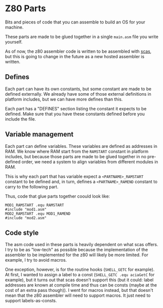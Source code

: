 # Z80 Parts

Bits and pieces of code that you can assemble to build an OS for your machine.

These parts are made to be glued together in a single `main.asm` file you write
yourself.

As of now, the z80 assembler code is written to be assembled with [scas][scas],
but this is going to change in the future as a new hosted assembler is written.

## Defines

Each part can have its own constants, but some constant are made to be defined
externally. We already have some of those external definitions in platform
includes, but we can have more defines than this.

Each part has a "DEFINES" section listing the constant it expects to be defined.
Make sure that you have these constants defined before you include the file.

## Variable management

Each part can define variables. These variables are defined as addresses in
RAM. We know where RAM start from the `RAMSTART` constant in platform includes,
but because those parts are made to be glued together in no pre-defined order,
we need a system to align variables from different modules in RAM.

This is why each part that has variable expect a `<PARTNAME>_RAMSTART`
constant to be defined and, in turn, defines a `<PARTNAME>_RAMEND` constant to
carry to the following part.

Thus, code that glue parts together coould look like:

    MOD1_RAMSTART .equ RAMSTART
    #include "mod1.asm"
    MOD2_RAMSTART .equ MOD1_RAMEND
    #include "mod2.asm"

## Code style

The asm code used in these parts is heavily dependent on what scas offers. I
try to be as "low-tech" as possible because the implementation of the assembler
to be implemented for the z80 will likely be more limited. For example, I try
to avoid macros.

One exception, however, is for the routine hooks (`SHELL_GETC` for example). At
first, I wanted to assign a label to a const (`SHELL_GETC .equ aciaGetC` for
example), but it turns out that scas doesn't support this (but it could: label
addresses are known at compile time and thus can be consts (maybe at the cost
of an extra pass though)). I went for macros instead, but that doesn't mean
that the z80 assembler will need to support macros. It just need to support
labels-as-consts.

[scas]: https://github.com/KnightOS/scas
